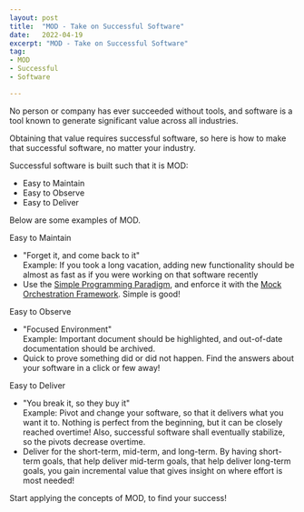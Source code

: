 ```yaml
---
layout: post
title:  "MOD - Take on Successful Software"
date:   2022-04-19
excerpt: "MOD - Take on Successful Software"
tag:
- MOD
- Successful
- Software

---
```

No person or company has ever succeeded without tools, and software is a tool known to generate significant value across all industries. 

Obtaining that value requires successful software, so here is how to make that successful software, no matter your industry.

Successful software is built such that it is MOD:
* Easy to Maintain
* Easy to Observe
* Easy to Deliver

Below are some examples of MOD.

Easy to Maintain
* "Forget it, and come back to it"  
Example: If you took a long vacation, adding new functionality should be almost as fast as if you were working on that software recently
* Use the [Simple Programming Paradigm](https://github.com/NguyenAndrew/Simple-Programming), and enforce it with the [Mock Orchestration Framework](https://github.com/NguyenAndrew/mof-java). Simple is good!

Easy to Observe
* "Focused Environment"  
Example: Important document should be highlighted, and out-of-date documentation should be archived.
* Quick to prove something did or did not happen. Find the answers about your software in a click or few away!

Easy to Deliver
* "You break it, so they buy it"  
Example: Pivot and change your software, so that it delivers what you want it to. Nothing is perfect from the beginning, but it can be closely reached overtime! Also, successful software shall eventually stabilize, so the pivots decrease overtime.
* Deliver for the short-term, mid-term, and long-term. By having short-term goals, that help deliver mid-term goals, that help deliver long-term goals, you gain incremental value that gives insight on where effort is most needed!

Start applying the concepts of MOD, to find your success!